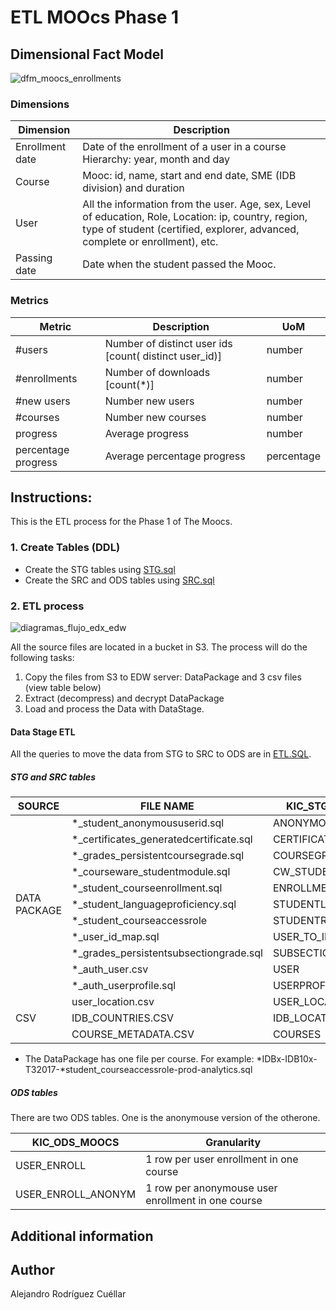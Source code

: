 
# ETL MOOcs Phase 1

## Dimensional Fact Model
![dfm_moocs_enrollments](https://user-images.githubusercontent.com/9292999/51250051-44e7a800-1963-11e9-8654-dd6b90dc08ee.png "Dimensional Fact Model")

### Dimensions

Dimension| Description| 
|---|---|
Enrollment date| Date of the enrollment of a user in a course Hierarchy: year, month and day |	
Course| Mooc: id, name, start and end date, SME (IDB division) and duration | 
User| All the information from the user. Age, sex, Level of education, Role, Location: ip, country, region, type of student (certified, explorer, advanced, complete or enrollment), etc.   |
Passing date| Date when the student passed the Mooc.| 

### Metrics

Metric | Description |	UoM |
|---|---|---|
#users | Number of distinct user ids [count( distinct user_id)]| number|
#enrollments | Number of downloads [count(*)]|number
#new users | Number new users|number
#courses | Number new courses|number
progress | Average progress|number
percentage progress | Average percentage progress|percentage


## Instructions:

This is the ETL process for the Phase 1 of The Moocs.

### 1. Create Tables (DDL)
 - Create the STG tables using [STG.sql](https://github.com/arcuellar88/IDBx-Data-Engine/blob/datastage/STG.sql)
 - Create the SRC and ODS tables using [SRC.sql](https://github.com/arcuellar88/IDBx-Data-Engine/blob/datastage/SRC.sql) 

### 2. ETL process
![diagramas_flujo_edx_edw](https://user-images.githubusercontent.com/9292999/51249994-241f5280-1963-11e9-85de-6b90b723695a.png)

All the source files are located in a bucket in S3. The process will do the following tasks:

1. Copy the files from S3 to EDW server: DataPackage and 3 csv files (view table below)
2. Extract (decompress) and decrypt DataPackage
3. Load and process the Data with DataStage. 

#### Data Stage ETL
All the queries to move the data from STG to SRC to ODS are in [ETL.SQL](https://github.com/arcuellar88/IDBx-Data-Engine/blob/datastage/ETL.sql).

##### STG and SRC tables
<table>
    <thead>
        <tr>
            <th>SOURCE</th>
            <th>FILE NAME</th>
            <th>KIC_STG_MOOCS</th>
            <th>KIC_SRC_MOOCS</th>
        </tr>
    </thead>
    <tbody>
        <tr>
            <td rowspan=11>DATA PACKAGE</td>
            <td>*_student_anonymoususerid.sql</td>
            <td>ANONYMOUSUSERID</td>
            <td>ANONYMOUSUSERID</td>
        </tr>
        <tr>
            <td>*_certificates_generatedcertificate.sql</td>
            <td>CERTIFICATES</td>
            <td>CERTIFICATES</td>             
        </tr>
        <tr>
           <td>*_grades_persistentcoursegrade.sql</td>
            <td>COURSEGRADE</td>
             <td>COURSEGRADE</td>
        </tr>
        <tr>
            <td>*_courseware_studentmodule.sql</td>
            <td>CW_STUDENTMODULE</td>
            <td>CW_STUDENTMODULE</td>
        </tr>
        <tr>
            <td>*_student_courseenrollment.sql</td>
            <td>ENROLLMENT</td>
            <td>ENROLLMENT</td>
        </tr>
        <tr>
            <td>*_student_languageproficiency.sql</td>
            <td>STUDENTLANG</td>
            <td>STUDENTLANG</td>
        </tr>
        <tr>
            <td>*_student_courseaccessrole</td>
            <td>STUDENTROLE</td>
            <td>STUDENTROLE</td>
        </tr>
        <tr>
             <td>*_user_id_map.sql</td>
            <td>USER_TO_ID</td>
            <td>USER_TO_ID</td>
       </tr>
        <tr>
            <td>*_grades_persistentsubsectiongrade.sql</td>
            <td>SUBSECTIONGRADE</td>
            <td>SUBSECTIONGRADE</td>
        </tr>
        <tr>
            <td>*_auth_user.csv</td>
            <td>USER</td>
            <td>USER</td>
        </tr>
        <tr>
            <td>*_auth_userprofile.sql</td>
            <td>USERPROFILE</td>
            <td>USERPROFILE</td>
        </tr>
        <tr>
            <td rowspan=3>CSV</td>
            <td>user_location.csv</td>
            <td>USER_LOCATION</td>
            <td>USER_LOCATION</td>
        </tr>
           <tr>
            <td>IDB_COUNTRIES.CSV</td>
            <td>IDB_LOCATION</td>
            <td>IDB_LOCATION</td>
        </tr>
        <tr>
             <td>COURSE_METADATA.CSV</td>
            <td>COURSES</td>
            <td>COURSES</td>
        </tr>
</table>

* The DataPackage has one file per course. For example:
*IDBx-IDB10x-T32017-*student_courseaccessrole-prod-analytics.sql

##### ODS tables
There are two ODS tables. One is the anonymouse version of the otherone.

|KIC_ODS_MOOCS|Granularity|
|--|--|
|USER_ENROLL| 1 row per user enrollment in one course|
|USER_ENROLL_ANONYM | 1 row per anonymouse user enrollment in one course|

## Additional information 

## Author

Alejandro Rodríguez Cuéllar


